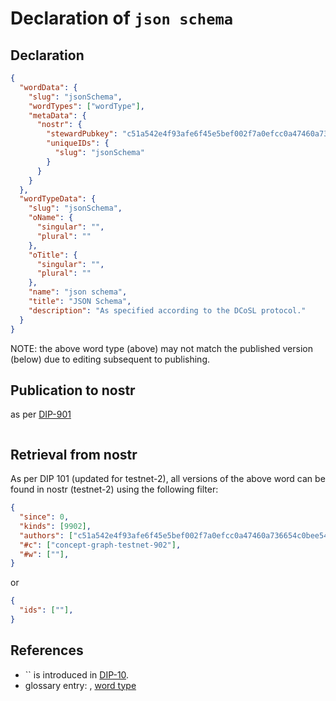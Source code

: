 # Declaration of `json schema`

## Declaration

```json
{
  "wordData": {
    "slug": "jsonSchema",
    "wordTypes": ["wordType"],
    "metaData": {
      "nostr": {
        "stewardPubkey": "c51a542e4f93afe6f45e5bef002f7a0efcc0a47460a736654c0bee5402c482fa",
        "uniqueIDs": {
          "slug": "jsonSchema"
        }
      }
    }
  },
  "wordTypeData": {
    "slug": "jsonSchema",
    "oName": {
      "singular": "",
      "plural": ""
    },
    "oTitle": {
      "singular": "",
      "plural": ""
    },
    "name": "json schema",
    "title": "JSON Schema",
    "description": "As specified according to the DCoSL protocol."
  }
}
```

NOTE: the above word type (above) may not match the published version (below) due to editing subsequent to publishing.

## Publication to nostr

as per [DIP-901](../../networking/nostr/901.md)

```json

```

## Retrieval from nostr

As per DIP 101 (updated for testnet-2), all versions of the above word can be found in nostr (testnet-2) using the following filter:

```json
{
  "since": 0,
  "kinds": [9902],
  "authors": ["c51a542e4f93afe6f45e5bef002f7a0efcc0a47460a736654c0bee5402c482fa"],
  "#c": ["concept-graph-testnet-902"],
  "#w": [""],
}
```

or

```json
{
  "ids": [""],
}
```

## References

- `` is introduced in [DIP-10](../10.md).
- glossary entry: [](../../../glossary/.md), [word type](../../../glossary/wordType.md)
